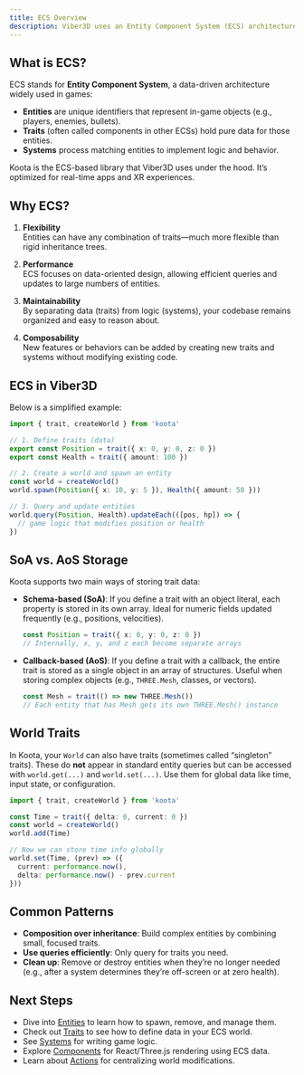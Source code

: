 ```yaml
---
title: ECS Overview
description: Viber3D uses an Entity Component System (ECS) architecture via the koota library.
---
```


## What is ECS?

ECS stands for **Entity Component System**, a data-driven architecture widely used in games:
- **Entities** are unique identifiers that represent in-game objects (e.g., players, enemies, bullets).
- **Traits** (often called components in other ECSs) hold pure data for those entities.
- **Systems** process matching entities to implement logic and behavior.

Koota is the ECS-based library that Viber3D uses under the hood. It’s optimized for real-time apps and XR experiences.

## Why ECS?

1. **Flexibility**  
   Entities can have any combination of traits—much more flexible than rigid inheritance trees.

2. **Performance**  
   ECS focuses on data-oriented design, allowing efficient queries and updates to large numbers of entities.

3. **Maintainability**  
   By separating data (traits) from logic (systems), your codebase remains organized and easy to reason about.

4. **Composability**  
   New features or behaviors can be added by creating new traits and systems without modifying existing code.

## ECS in Viber3D

Below is a simplified example:

```ts
import { trait, createWorld } from 'koota'

// 1. Define traits (data)
export const Position = trait({ x: 0, y: 0, z: 0 })
export const Health = trait({ amount: 100 })

// 2. Create a world and spawn an entity
const world = createWorld()
world.spawn(Position({ x: 10, y: 5 }), Health({ amount: 50 }))

// 3. Query and update entities
world.query(Position, Health).updateEach(([pos, hp]) => {
  // game logic that modifies position or health
})
```

## SoA vs. AoS Storage

Koota supports two main ways of storing trait data:

- **Schema-based (SoA)**: If you define a trait with an object literal, each property is stored in its own array. Ideal for numeric fields updated frequently (e.g., positions, velocities).
  
  ```ts
  const Position = trait({ x: 0, y: 0, z: 0 })
  // Internally, x, y, and z each become separate arrays
  ```

- **Callback-based (AoS)**: If you define a trait with a callback, the entire trait is stored as a single object in an array of structures. Useful when storing complex objects (e.g., `THREE.Mesh`, classes, or vectors).

  ```ts
  const Mesh = trait(() => new THREE.Mesh())
  // Each entity that has Mesh gets its own THREE.Mesh() instance
  ```

## World Traits

In Koota, your `World` can also have traits (sometimes called “singleton” traits). These do **not** appear in standard entity queries but can be accessed with `world.get(...)` and `world.set(...)`. Use them for global data like time, input state, or configuration.

```ts
import { trait, createWorld } from 'koota'

const Time = trait({ delta: 0, current: 0 })
const world = createWorld()
world.add(Time)

// Now we can store time info globally
world.set(Time, (prev) => ({
  current: performance.now(),
  delta: performance.now() - prev.current
}))
```

## Common Patterns

- **Composition over inheritance**: Build complex entities by combining small, focused traits.
- **Use queries efficiently**: Only query for traits you need.
- **Clean up**: Remove or destroy entities when they’re no longer needed (e.g., after a system determines they’re off-screen or at zero health).

## Next Steps

- Dive into [Entities](./2.entities.md) to learn how to spawn, remove, and manage them.
- Check out [Traits](./3.traits.md) to see how to define data in your ECS world.
- See [Systems](./4.systems.md) for writing game logic.
- Explore [Components](./5.components.md) for React/Three.js rendering using ECS data.
- Learn about [Actions](./6.actions.md) for centralizing world modifications.
